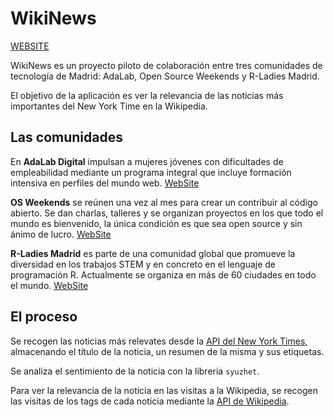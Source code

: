 # WikiNews

[WEBSITE](http://wikinews.osweekends.com/)

WikiNews es un proyecto piloto de colaboración entre tres comunidades de tecnología de Madrid: AdaLab, Open Source Weekends y R-Ladies Madrid.

El objetivo de la aplicación es ver la relevancia de las noticias más importantes del New York Time en la Wikipedia.

## Las comunidades

En **AdaLab Digital** impulsan a mujeres jóvenes con dificultades de empleabilidad mediante un programa integral que incluye formación intensiva en perfiles del mundo web. [WebSite](http://adalab.es/)

**OS Weekends** se reúnen una vez al mes para crear un contribuir al código abierto. Se dan charlas, talleres y se organizan proyectos en los que todo el mundo es bienvenido, la única condición es que sea open source y sin ánimo de lucro. [WebSite](http://osweekends.com/)

**R-Ladies Madrid** es parte de una comunidad global que promueve la diversidad en los trabajos STEM y en concreto en el lenguaje de programación R. Actualmente se organiza en más de 60 ciudades en todo el mundo. [WebSite](http://rladies.org/)


## El proceso

Se recogen las noticias más relevates desde la [API del New York Times](https://developer.nytimes.com/), almacenando el título de la noticia, un resumen de la misma y sus etiquetas.

Se analiza el sentimiento de la noticia con la librería `syuzhet`.

Para ver la relevancia de la noticia en las visitas a la Wikipedia, se recogen las visitas de los tags de cada noticia mediante la [API de Wikipedia](https://www.mediawiki.org/wiki/API:Main_page).
